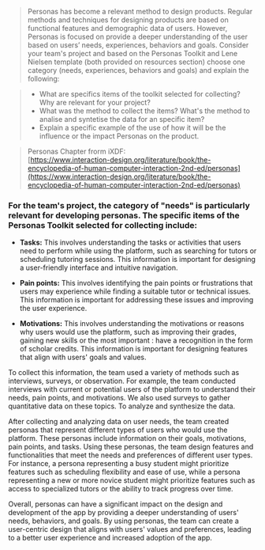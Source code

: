 


>Personas has become a relevant method to design products. Regular methods and techniques for designing products are based on functional features and demographic data of users. However, Personas is focused on provide a deeper understanding of the user based on users’ needs, experiences, behaviors and goals. Consider your team's project and based on the Personas Toolkit and Lene Nielsen template (both provided on resources section) choose one category (needs, experiences, behaviors and goals) and explain the following:

> -   What are specifics items of the toolkit selected for collecting? Why are relevant for your project?
> -   What was the method to collect the items? What's the method to analise and syntetise the data for an specific item?
> -   Explain a specific example of the use of how it will be the influence or the impact Personas on the product.

> Personas Chapter frorm iXDF:  
[https://www.interaction-design.org/literature/book/the-encyclopedia-of-human-computer-interaction-2nd-ed/personas](https://www.interaction-design.org/literature/book/the-encyclopedia-of-human-computer-interaction-2nd-ed/personas)


### For the team's project, the category of "needs" is particularly relevant for developing personas. The specific items of the Personas Toolkit selected for collecting include:

- **Tasks:** This involves understanding the tasks or activities that users need to perform while using the platform, such as searching for tutors or scheduling tutoring sessions. This information is important for designing a user-friendly interface and intuitive navigation.

- **Pain points:** This involves identifying the pain points or frustrations that users may experience while finding a suitable tutor or technical issues. This information is important for addressing these issues and improving the user experience.

- **Motivations:** This involves understanding the motivations or reasons why users would use the platform, such as improving their grades, gaining new skills or the most important : have a recognition in the form of scholar credits. This information is important for designing features that align with users' goals and values.

To collect this information, the team used a variety of methods such as interviews, surveys, or observation. For example, the team conducted interviews with current or potential users of the platform to understand their needs, pain points, and motivations. We also used surveys to gather quantitative data on these topics. To analyze and synthesize the data.

After collecting and analyzing data on user needs, the team created personas that represent different types of users who would use the platform. These personas include information on their goals, motivations, pain points, and tasks. Using these personas, the team design features and functionalities that meet the needs and preferences of different user types. For instance, a persona representing a busy student might prioritize features such as scheduling flexibility and ease of use, while a persona representing a new or more novice student might prioritize features such as access to specialized tutors or the ability to track progress over time.

  
Overall, personas can have a significant impact on the design and development of the app by providing a deeper understanding of users' needs, behaviors, and goals. By using personas, the team can create a user-centric design that aligns with users' values and preferences, leading to a better user experience and increased adoption of the app.
